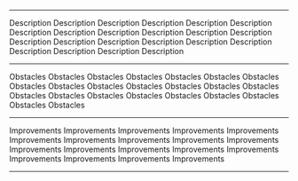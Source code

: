 
<hr>

<p>Description Description Description Description Description Description Description Description Description Description Description Description Description
Description Description Description Description Description Description Description Description Description</p>

<hr>

<p>Obstacles Obstacles Obstacles Obstacles Obstacles Obstacles Obstacles Obstacles Obstacles Obstacles Obstacles Obstacles Obstacles Obstacles Obstacles
Obstacles Obstacles Obstacles Obstacles Obstacles Obstacles Obstacles Obstacles</p>

<hr>

<p>Improvements Improvements Improvements Improvements Improvements Improvements Improvements Improvements Improvements Improvements Improvements Improvements
Improvements Improvements Improvements Improvements Improvements Improvements Improvements</p>

<hr>
